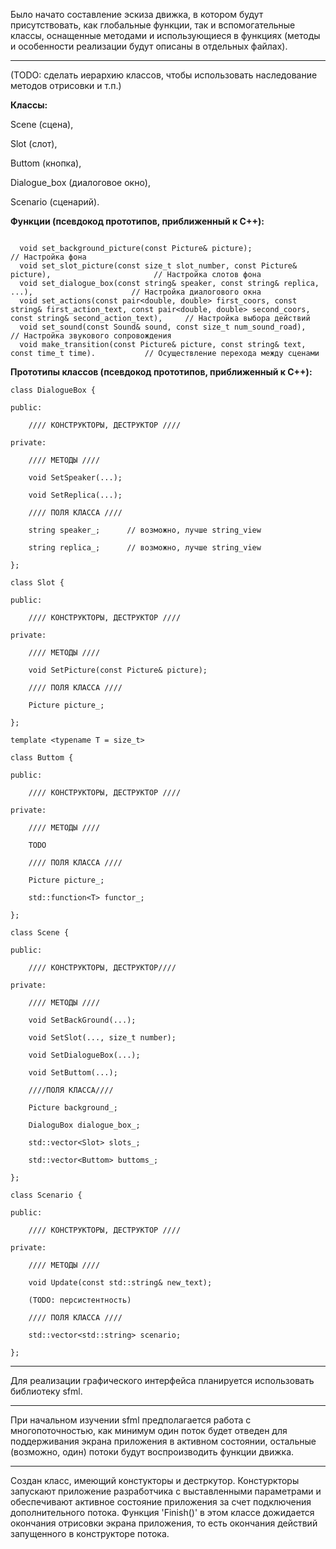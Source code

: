 Было начато составление эскиза движка, в котором будут присутствовать, как глобальные функции, так и вспомогательные классы, оснащенные методами и использующиеся в функциях (методы и особенности реализации будут описаны в отдельных файлах).

-------------------------------------------------------------------------------------------

(TODO: сделать иерархию классов, чтобы использовать наследование методов отрисовки и т.п.)

**Классы:**

  Scene (сцена), 
  
  Slot (слот), 
  
  Buttom (кнопка), 
  
  Dialogue_box (диалоговое окно), 
  
  Scenario (сценарий).

**Функции (псевдокод прототипов, приближенный к C++):**

```

  void set_background_picture(const Picture& picture);                                           // Настройка фона
  void set_slot_picture(const size_t slot_number, const Picture& picture),                       // Настройка слотов фона  
  void set_dialogue_box(const string& speaker, const string& replica, ...),                      // Настройка диалогового окна
  void set_actions(const pair<double, double> first_coors, const string& first_action_text, const pair<double, double> second_coors, const string& second_action_text),     // Настройка выбора действий  
  void set_sound(const Sound& sound, const size_t num_sound_road),                               // Настройка звукового сопровождения  
  void make_transition(const Picture& picture, const string& text, const time_t time).           // Осуществление перехода между сценами
```

**Прототипы классов (псевдокод прототипов, приближенный к C++):**
```
class DialogueBox {

public:

    //// КОНСТРУКТОРЫ, ДЕСТРУКТОР ////
    
private:

    //// МЕТОДЫ ////
    
    void SetSpeaker(...);
    
    void SetReplica(...);
    
    //// ПОЛЯ КЛАССА ////
    
    string speaker_;      // возможно, лучше string_view
    
    string replica_;      // возможно, лучше string_view
    
};

class Slot {

public:

    //// КОНСТРУКТОРЫ, ДЕСТРУКТОР ////
    
private:

    //// МЕТОДЫ ////
    
    void SetPicture(const Picture& picture);
    
    //// ПОЛЯ КЛАССА ////
    
    Picture picture_;
    
};

template <typename T = size_t>

class Buttom {

public:

    //// КОНСТРУКТОРЫ, ДЕСТРУКТОР ////
    
private:

    //// МЕТОДЫ ////
    
    TODO
    
    //// ПОЛЯ КЛАССА ////
    
    Picture picture_;
    
    std::function<T> functor_; 
    
};

class Scene {

public:

    //// КОНСТРУКТОРЫ, ДЕСТРУКТОР////
    
private:

    //// МЕТОДЫ ////
    
    void SetBackGround(...);
    
    void SetSlot(..., size_t number);
    
    void SetDialogueBox(...);
    
    void SetButtom(...);
    
    ////ПОЛЯ КЛАССА////
    
    Picture background_;
    
    DialoguBox dialogue_box_;
    
    std::vector<Slot> slots_;
    
    std::vector<Buttom> buttoms_;
    
};

class Scenario {

public:

    //// КОНСТРУКТОРЫ, ДЕСТРУКТОР ////
    
private:

    //// МЕТОДЫ ////
    
    void Update(const std::string& new_text);
    
    (TODO: персистентность)
    
    //// ПОЛЯ КЛАССА ////
    
    std::vector<std::string> scenario;
    
};
```
-------------------------------------------------------------------------------------------

Для реализации графического интерфейса планируется использовать библиотеку sfml.

-------------------------------------------------------------------------------------------

При начальном изучении sfml предполагается работа с многопоточностью, как минимум один поток будет отведен для поддерживания экрана приложения в активном состоянии, остальные (возможно, один) потоки будут воспроизводить функции движка.

-------------------------------------------------------------------------------------------

Создан класс, имеющий констукторы и дестркутор. Констуркторы запускают приложение разработчика с выставленными параметрами и обеспечивают активное состояние приложения за счет подключения дополнительного потока. Функция 'Finish()' в этом классе дожидается окончания отрисовки экрана приложения, то есть окончания действий запущенного в конструкторе потока.
